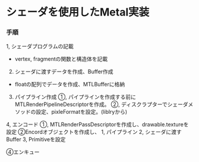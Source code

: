 # シェーダを使用したMetal実装

### 手順

1, シェーダプログラムの記載
* vertex, fragmentの関数と構造体を記載

2. シェーダに渡すデータを作成、Buffer作成
* floatの配列でデータを作成、MTLBufferに格納

3. パイプライン作成
①, パイプラインを作成する前にMTLRenderPipelineDescriptorを作成。
②, ディスクラプターでシェーダメソッドの設定、pixleFormatを設定。(liblryから)

4, エンコード
①, MTLRenderPassDescriptorを作成し、drawable.textureを設定
②Encordオブジェクトを作成し、
                      1, パイプライン
                      2, シェーダに渡すBuffer
                      3, Primitiveを設定

④エンキュー

